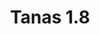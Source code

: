 ---
title: Tanas 1.8
date: 
draft: false

# descripcion
description : Argolla de plata simple cierre italiano

materials: Plata 925

color: Plateado

dimensions: 1,8cm diam

code: 01-11-0484

type: "Aros"

categories: []

price: $1.120,00

price_eftvo: $950,00

# Images
# first image will be shown in the product page
images:
  # - image: "images/path_to_image"
  # La ubicacion de las imagenes es imagenes/Aros/Aros.Argollas/01-11-0484-tanas-1.8
  - image: "./images/aros/argollas/01-11-0484_a.JPG"
---